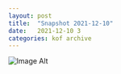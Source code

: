 ```yaml
---
layout:	post
title:	"Snapshot 2021-12-10"
date:	2021-12-10 3
categories:	kof archive
---
```


![Image Alt](https://k0f.github.io/assets/2021-12-10-091840.jpg)